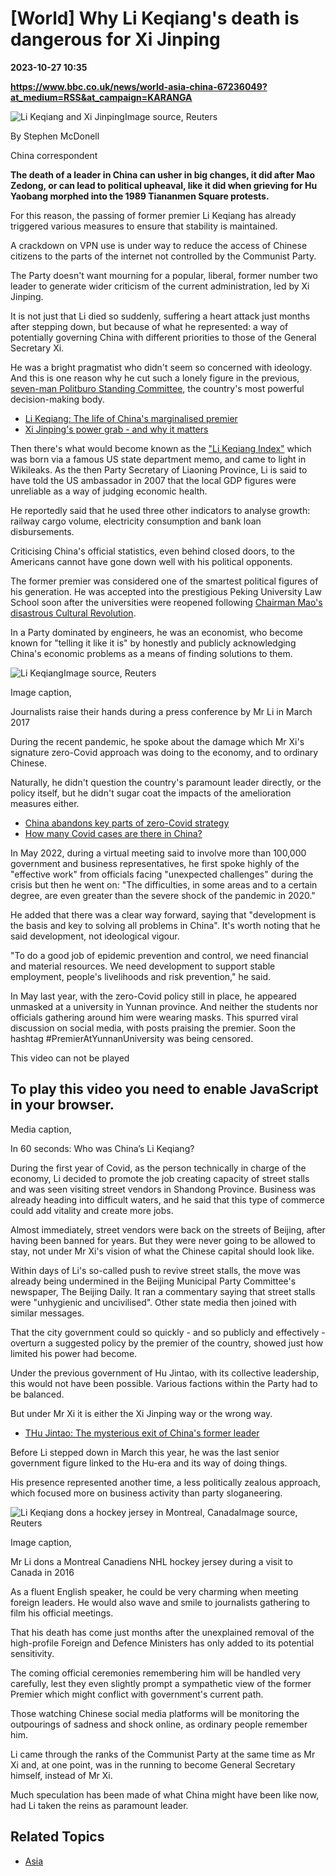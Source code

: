 # [World] Why Li Keqiang's death is dangerous for Xi Jinping

**2023-10-27 10:35**

**https://www.bbc.co.uk/news/world-asia-china-67236049?at_medium=RSS&at_campaign=KARANGA**

![Li Keqiang and Xi Jinping](https://ichef.bbci.co.uk/news/976/cpsprodpb/1620A/production/_131543609_5fdbd80c16e00db885142ac8f2947a4880b194d2.jpg)Image source, Reuters

By Stephen McDonell

China correspondent

**The death of a leader in China can usher in big changes, it did after Mao Zedong, or can lead to political upheaval, like it did when grieving for Hu Yaobang morphed into the 1989 Tiananmen Square protests.**

For this reason, the passing of former premier Li Keqiang has already triggered various measures to ensure that stability is maintained.

A crackdown on VPN use is under way to reduce the access of Chinese citizens to the parts of the internet not controlled by the Communist Party.

The Party doesn't want mourning for a popular, liberal, former number two leader to generate wider criticism of the current administration, led by Xi Jinping.

It is not just that Li died so suddenly, suffering a heart attack just months after stepping down, but because of what he represented: a way of potentially governing China with different priorities to those of the General Secretary Xi.

He was a bright pragmatist who didn't seem so concerned with ideology. And this is one reason why he cut such a lonely figure in the previous, [seven-man Politburo Standing Committee](https://www.bbc.com/news/world-asia-china-63339821), the country's most powerful decision-making body.

*   [Li Keqiang: The life of China's marginalised premier](https://www.bbc.co.uk/news/world-asia-china-19870221)
*   [Xi Jinping's power grab - and why it matters](https://www.bbc.co.uk/news/world-asia-64832428)

Then there's what would become known as the ["Li Keqiang Index"](https://www.bbc.co.uk/news/av/business-24573373) which was born via a famous US state department memo, and came to light in Wikileaks. As the then Party Secretary of Liaoning Province, Li is said to have told the US ambassador in 2007 that the local GDP figures were unreliable as a way of judging economic health.

He reportedly said that he used three other indicators to analyse growth: railway cargo volume, electricity consumption and bank loan disbursements.

Criticising China's official statistics, even behind closed doors, to the Americans cannot have gone down well with his political opponents.

The former premier was considered one of the smartest political figures of his generation. He was accepted into the prestigious Peking University Law School soon after the universities were reopened following [Chairman Mao's disastrous Cultural Revolution](https://www.bbc.com/news/blogs-china-blog-36299790).

In a Party dominated by engineers, he was an economist, who become known for "telling it like it is" by honestly and publicly acknowledging China's economic problems as a means of finding solutions to them.

![Li Keqiang](https://ichef.bbci.co.uk/news/976/cpsprodpb/8ACE/production/_131543553_4a599baf35492c2b12e958a7812ee1e1ee30a09d.jpg)Image source, Reuters

Image caption,

Journalists raise their hands during a press conference by Mr Li in March 2017

During the recent pandemic, he spoke about the damage which Mr Xi's signature zero-Covid approach was doing to the economy, and to ordinary Chinese.

Naturally, he didn't question the country's paramount leader directly, or the policy itself, but he didn't sugar coat the impacts of the amelioration measures either.

*   [China abandons key parts of zero-Covid strategy](https://www.bbc.co.uk/news/world-asia-china-63855508)
*   [How many Covid cases are there in China?](https://www.bbc.co.uk/news/59882774)

In May 2022, during a virtual meeting said to involve more than 100,000 government and business representatives, he first spoke highly of the "effective work" from officials facing "unexpected challenges" during the crisis but then he went on: "The difficulties, in some areas and to a certain degree, are even greater than the severe shock of the pandemic in 2020."

He added that there was a clear way forward, saying that "development is the basis and key to solving all problems in China". It's worth noting that he said development, not ideological vigour.

"To do a good job of epidemic prevention and control, we need financial and material resources. We need development to support stable employment, people's livelihoods and risk prevention," he said.

In May last year, with the zero-Covid policy still in place, he appeared unmasked at a university in Yunnan province. And neither the students nor officials gathering around him were wearing masks. This spurred viral discussion on social media, with posts praising the premier. Soon the hashtag #PremierAtYunnanUniversity was being censored.

This video can not be played

To play this video you need to enable JavaScript in your browser.
-----------------------------------------------------------------

Media caption,

In 60 seconds: Who was China’s Li Keqiang?

During the first year of Covid, as the person technically in charge of the economy, Li decided to promote the job creating capacity of street stalls and was seen visiting street vendors in Shandong Province. Business was already heading into difficult waters, and he said that this type of commerce could add vitality and create more jobs.

Almost immediately, street vendors were back on the streets of Beijing, after having been banned for years. But they were never going to be allowed to stay, not under Mr Xi's vision of what the Chinese capital should look like.

Within days of Li's so-called push to revive street stalls, the move was already being undermined in the Beijing Municipal Party Committee's newspaper, The Beijing Daily. It ran a commentary saying that street stalls were "unhygienic and uncivilised". Other state media then joined with similar messages.

That the city government could so quickly - and so publicly and effectively - overturn a suggested policy by the premier of the country, showed just how limited his power had become.

Under the previous government of Hu Jintao, with its collective leadership, this would not have been possible. Various factions within the Party had to be balanced.

But under Mr Xi it is either the Xi Jinping way or the wrong way.

*   [THu Jintao: The mysterious exit of China's former leader](https://www.bbc.co.uk/news/world-asia-china-63358627)

Before Li stepped down in March this year, he was the last senior government figure linked to the Hu-era and its way of doing things.

His presence represented another time, a less politically zealous approach, which focused more on business activity than party sloganeering.

![Li Keqiang dons a hockey jersey in Montreal, Canada](https://ichef.bbci.co.uk/news/976/cpsprodpb/C9B2/production/_131543615_431124625e1634c717a2d2217f7b3c8641a96280.jpg)Image source, Reuters

Image caption,

Mr Li dons a Montreal Canadiens NHL hockey jersey during a visit to Canada in 2016

As a fluent English speaker, he could be very charming when meeting foreign leaders. He would also wave and smile to journalists gathering to film his official meetings.

That his death has come just months after the unexplained removal of the high-profile Foreign and Defence Ministers has only added to its potential sensitivity.

The coming official ceremonies remembering him will be handled very carefully, lest they even slightly prompt a sympathetic view of the former Premier which might conflict with government's current path.

Those watching Chinese social media platforms will be monitoring the outpourings of sadness and shock online, as ordinary people remember him.

Li came through the ranks of the Communist Party at the same time as Mr Xi and, at one point, was in the running to become General Secretary himself, instead of Mr Xi.

Much speculation has been made of what China might have been like now, had Li taken the reins as paramount leader.

Related Topics
--------------

*   [Asia](https://www.bbc.co.uk/news/topics/c5rznn0nvvyt)